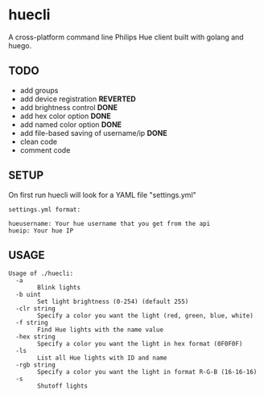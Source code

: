 # huecli
A cross-platform command line Philips Hue client built with golang and huego.

## TODO

* add groups 
* add device registration **REVERTED**
* add brightness control **DONE**
* add hex color option **DONE**
* add named color option **DONE**
* add file-based saving of username/ip **DONE**
* clean code
* comment code

## SETUP

On first run huecli will look for a YAML file "settings.yml"

```
settings.yml format:

hueusername: Your hue username that you get from the api
hueip: Your hue IP

```

## USAGE

```
Usage of ./huecli:
  -a    
        Blink lights
  -b uint
        Set light brightness (0-254) (default 255)
  -clr string
        Specify a color you want the light (red, green, blue, white)
  -f string
        Find Hue lights with the name value
  -hex string
        Specify a color you want the light in hex format (0F0F0F)
  -ls
        List all Hue lights with ID and name
  -rgb string
        Specify a color you want the light in format R-G-B (16-16-16)
  -s    
        Shutoff lights

```